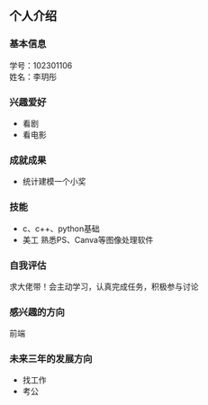 ## 个人介绍
### 基本信息
学号：102301106  
姓名：李玥彤
### 兴趣爱好
* 看剧
* 看电影

### 成就成果
* 统计建模一个小奖

### 技能
* c、c++、python基础
* 美工 熟悉PS、Canva等图像处理软件

### 自我评估

求大佬带！会主动学习，认真完成任务，积极参与讨论


### 感兴趣的方向

前端


### 未来三年的发展方向

* 找工作
* 考公
